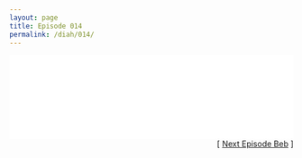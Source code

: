 ```yaml
---
layout: page
title: Episode 014
permalink: /diah/014/
---
```


<iframe allowfullscreen="true" frameborder="0" style="width:100%;" marginheight="0" marginwidth="0" mozallowfullscreen="true" scrolling="NO" src="//gdriveplayer.us/embed2.php?link=xOPUcvE3c0LYEjGPCDUQdwfXTnaffmusmW5DdHGFd6b6mkj%252F9%252BTnHK%252FzWLPZq%252BcXmwnehAIcGJweORABMP6fRcEAoTENl8XC3fQGVNuOJTMPNYwWti1%252FC%252FzQmbB%252FFzEeG9HRbEe2b1VFdK5OABoL2Uh5cIyz84flUU5N8b%252BuVgiBsAUfIUnuJ2uGXRZNSnSp4lC0%252F78balemnA7y8clv8j&amp;no_adult=yes" webkitallowfullscreen="true"></iframe>

<div align="right">[ <a href="/diah/015/">Next Episode Beb</a> ]</div>

